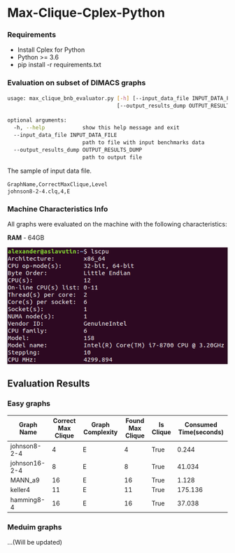 # Max-Clique-Cplex-Python


### Requirements
 - Install Cplex for Python
 - Python >= 3.6
 - pip install -r requirements.txt

### Evaluation on subset of DIMACS graphs
```bash
usage: max_clique_bnb_evaluator.py [-h] [--input_data_file INPUT_DATA_FILE]
                                   [--output_results_dump OUTPUT_RESULTS_DUMP]

optional arguments:
  -h, --help            show this help message and exit
  --input_data_file INPUT_DATA_FILE
                        path to file with input benchmarks data
  --output_results_dump OUTPUT_RESULTS_DUMP
                        path to output file

```

The sample of input data file.

```text
GraphName,CorrectMaxClique,Level
johnson8-2-4.clq,4,E
```

### Machine Characteristics Info
All graphs were evaluated on the machine with the following characteristics:

**RAM** - 64GB


![](imgs/machine_info.png)

## Evaluation Results

### Easy graphs

|Graph Name   |Correct Max Clique|Graph Complexity|Found Max Clique|Is Clique|Consumed Time(seconds)|
|-------------|------------------|----------------|----------------|---------|-------------|
|johnson8-2-4 |4                 |E               |4               |True     |0.244        |
|johnson16-2-4|8                 |E               |8               |True     |41.034       |
|MANN_a9      |16                |E               |16              |True     |1.128        |
|keller4      |11                |E               |11              |True     |175.136      |
|hamming8-4   |16                |E               |16              |True     |37.038       |

### Meduim graphs

...(Will be updated)
